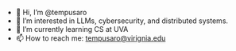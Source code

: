 - 👋 Hi, I’m @tempusaro
- 👀 I’m interested in LLMs, cybersecurity, and distributed systems.
- 🌱 I’m currently learning CS at UVA
- 📫 How to reach me: tempusaro@virignia.edu
